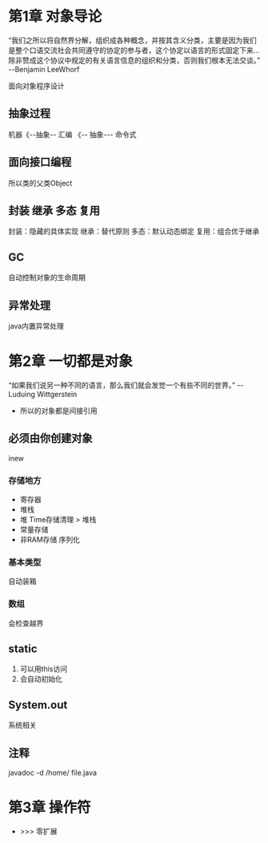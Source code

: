 # 第1章 对象导论
“我们之所以将自然界分解，组织成各种概念，并按其含义分类，主要是因为我们是整个口语交流社会共同遵守的协定的参与者，这个协定以语言的形式固定下来...除非赞成这个协议中规定的有关语言信息的组织和分类，否则我们根本无法交谈。”  --Benjamin LeeWhorf

面向对象程序设计

## 抽象过程
机器《--抽象-- 汇编 《-- 抽象--- 命令式 

## 面向接口编程
所以类的父类Object

## 封装 继承 多态 复用
封装：隐藏的具体实现
继承：替代原则
多态：默认动态绑定
复用：组合优于继承

## GC
自动控制对象的生命周期

## 异常处理
java内置异常处理


# 第2章 一切都是对象
“如果我们说另一种不同的语言，那么我们就会发觉一个有些不同的世界。” --Luduing Wittgerstein
- 所以的对象都是间接引用
## 必须由你创建对象
inew
### 存储地方
- 寄存器
- 堆栈
- 堆
Time存储清理 > 堆栈
- 常量存储
- 非RAM存储
序列化
### 基本类型
自动装箱
### 数组
会检查越界

## static 
1. 可以用this访问
2. 会自动初始化

## System.out 
系统相关
## 注释
javadoc -d /home/ file.java


# 第3章  操作符
- \>\>\> 零扩展

